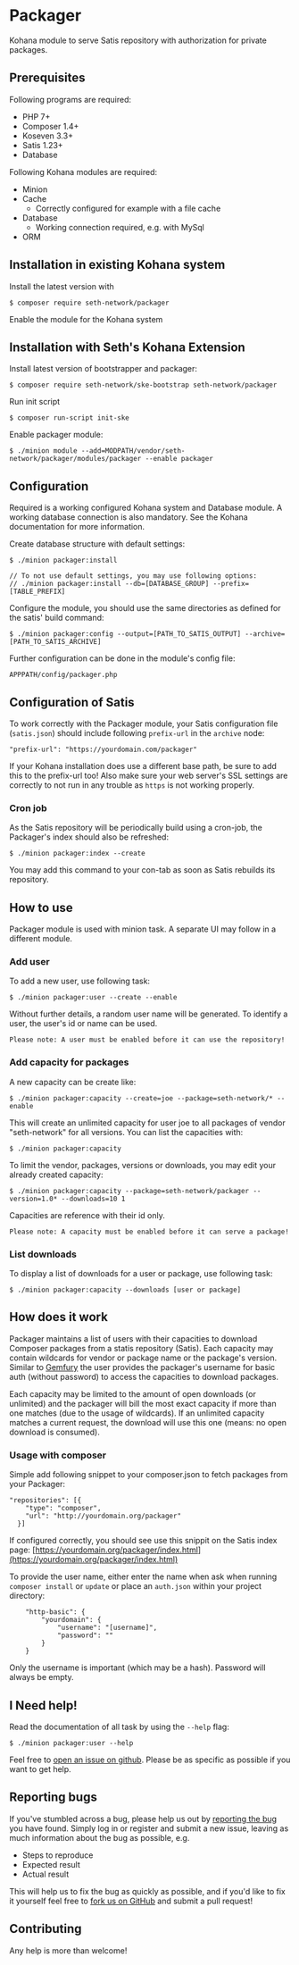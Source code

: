 # Packager

Kohana module to serve Satis repository with authorization for private packages.

## Prerequisites

Following programs are required:

* PHP 7+
* Composer 1.4+
* Koseven 3.3+
* Satis 1.23+
* Database

Following Kohana modules are required:

* Minion
* Cache
    * Correctly configured for example with a file cache
* Database 
    * Working connection required, e.g. with MySql
* ORM

## Installation in existing Kohana system

Install the latest version with

```
$ composer require seth-network/packager
```

Enable the module for the Kohana system

## Installation with Seth's Kohana Extension

Install latest version of bootstrapper and packager:

```
$ composer require seth-network/ske-bootstrap seth-network/packager
```

Run init script
```
$ composer run-script init-ske
```

Enable packager module:
```
$ ./minion module --add=MODPATH/vendor/seth-network/packager/modules/packager --enable packager
```

## Configuration

Required is a working configured Kohana system and Database module. A working database connection is also mandatory.
See the Kohana documentation for more information.

Create database structure with default settings:
```
$ ./minion packager:install
 
// To not use default settings, you may use following options:
// ./minion packager:install --db=[DATABASE_GROUP] --prefix=[TABLE_PREFIX]
```

Configure the module, you should use the same directories as defined for the satis' build command:
```
$ ./minion packager:config --output=[PATH_TO_SATIS_OUTPUT] --archive=[PATH_TO_SATIS_ARCHIVE]
```

Further configuration can be done in the module's config file:
```
APPPATH/config/packager.php
```

## Configuration of Satis
To work correctly with the Packager module, your Satis configuration file (`satis.json`) should include following
`prefix-url` in the `archive` node:
```
"prefix-url": "https://yourdomain.com/packager"
``` 
If your Kohana installation does use a different base path, be sure to add this to the prefix-url too! Also make sure your
web server's SSL settings are correctly to not run in any trouble as `https` is not working properly.

### Cron job
As the Satis repository will be periodically build using a cron-job, the Packager's index should also be refreshed:
```
$ ./minion packager:index --create
```
You may add this command to your con-tab as soon as Satis rebuilds its repository.

## How to use
Packager module is used with minion task. A separate UI may follow in a different module.

### Add user
To add a new user, use following task:
```
$ ./minion packager:user --create --enable
```
Without further details, a random user name will be generated. To identify a user, the user's id or name can be used.

```
Please note: A user must be enabled before it can use the repository! 
```
### Add capacity for packages
A new capacity can be create like:
```
$ ./minion packager:capacity --create=joe --package=seth-network/* --enable
```
This will create an unlimited capacity for user joe to all packages of vendor "seth-network" for all versions. You
can list the capacities with:
```
$ ./minion packager:capacity
```

To limit the vendor, packages, versions or downloads, you may edit your already created capacity:
```
$ ./minion packager:capacity --package=seth-network/packager --version=1.0* --downloads=10 1
```
Capacities are reference with their id only.

```
Please note: A capacity must be enabled before it can serve a package! 
```

### List downloads
To display a list of downloads for a user or package, use following task:
```
$ ./minion packager:capacity --downloads [user or package]
```

## How does it work

Packager maintains a list of users with their capacities to download Composer packages from a statis repository (Satis).
Each capacity may contain wildcards for vendor or package name or the package's version. Similar to [Gemfury](https://gemfury.com/l/composer-repository)
the user provides the packager's username for basic auth (without password) to access the capacities to download packages.

Each capacity may be limited to the amount of open downloads (or unlimited) and the packager will bill the most exact
capacity if more than one matches (due to the usage of wildcards). If an unlimited capacity matches a current request, the
download will use this one (means: no open download is consumed).

### Usage with composer
Simple add following snippet to your composer.json to fetch packages from your Packager:
```
"repositories": [{
    "type": "composer",
    "url": "http://yourdomain.org/packager"
  }]
```
If configured correctly, you should see use this snippit on the Satis index page: [https://yourdomain.org/packager/index.html](https://yourdomain.org/packager/index.html)

To provide the user name, either enter the name when ask when running `composer install` or `update` or place an `auth.json`
within your project directory:
```
    "http-basic": {
        "yourdomain": {
            "username": "[username]",
            "password": ""
        }
    }
```
Only the username is important (which may be a hash). Password will always be empty.

## I Need help!

Read the documentation of all task by using the `--help` flag:

```
$ ./minion packager:user --help
```

Feel free to [open an issue on github](https://github.com/seth-network/packager/issues/new). Please be as specific as possible if you want to get help. 


## Reporting bugs
If you've stumbled across a bug, please help us out by [reporting the bug](https://github.com/seth-network/packager/issues/new) you have found. Simply log in or register and submit a new issue, leaving as much information about the bug as possible, e.g.

* Steps to reproduce
* Expected result
* Actual result

This will help us to fix the bug as quickly as possible, and if you'd like to fix it yourself feel free to [fork us on GitHub](https://github.com/seth-network) and submit a pull request!

## Contributing

Any help is more than welcome! 
